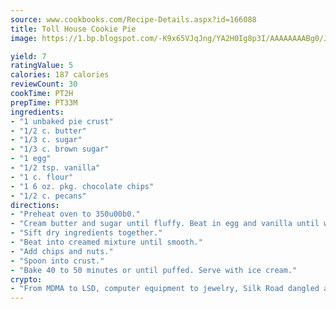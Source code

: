 ```yaml
---
source: www.cookbooks.com/Recipe-Details.aspx?id=166088
title: Toll House Cookie Pie
image: https://1.bp.blogspot.com/-K9x65VJqJng/YA2H0Ig8p3I/AAAAAAAABg0/JRKr7ZzesxofwlGw6YudXad_aQn9BD52QCLcBGAsYHQ/s299/2.png

yield: 7
ratingValue: 5
calories: 187 calories
reviewCount: 30
cookTime: PT2H
prepTime: PT33M
ingredients:
- "1 unbaked pie crust"
- "1/2 c. butter"
- "1/3 c. sugar"
- "1/3 c. brown sugar"
- "1 egg"
- "1/2 tsp. vanilla"
- "1 c. flour"
- "1 6 oz. pkg. chocolate chips"
- "1/2 c. pecans"
directions:
- "Preheat oven to 350u00b0."
- "Cream butter and sugar until fluffy. Beat in egg and vanilla until well blended."
- "Sift dry ingredients together."
- "Beat into creamed mixture until smooth."
- "Add chips and nuts."
- "Spoon into crust."
- "Bake 40 to 50 minutes or until puffed. Serve with ice cream."
crypto:
- "From MDMA to LSD, computer equipment to jewelry, Silk Road dangled a menu listing all the greatest things Bitcoin can buy."
---
```

